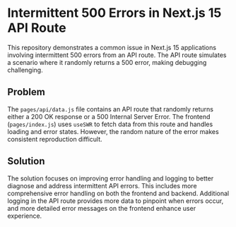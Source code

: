 # Intermittent 500 Errors in Next.js 15 API Route

This repository demonstrates a common issue in Next.js 15 applications involving intermittent 500 errors from an API route. The API route simulates a scenario where it randomly returns a 500 error, making debugging challenging.

## Problem

The `pages/api/data.js` file contains an API route that randomly returns either a 200 OK response or a 500 Internal Server Error.  The frontend (`pages/index.js`) uses `useSWR` to fetch data from this route and handles loading and error states. However, the random nature of the error makes consistent reproduction difficult.

## Solution

The solution focuses on improving error handling and logging to better diagnose and address intermittent API errors.  This includes more comprehensive error handling on both the frontend and backend.  Additional logging in the API route provides more data to pinpoint when errors occur, and more detailed error messages on the frontend enhance user experience.